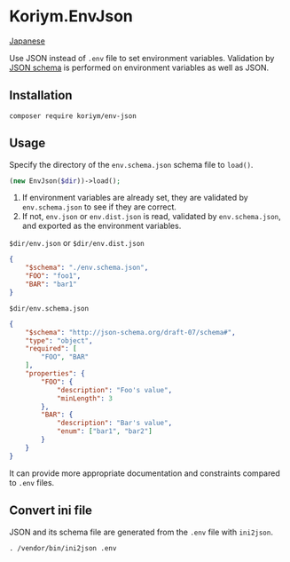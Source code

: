 # Koriym.EnvJson

[Japanese](./README.ja.md)

Use JSON instead of  `.env` file to set environment variables.
Validation by [JSON schema](https://json-schema.org/) is performed on environment variables as well as JSON.

## Installation

    composer require koriym/env-json

## Usage

Specify the directory of the `env.schema.json` schema file to `load()`.

```php
(new EnvJson($dir))->load();
```

1) If environment variables are already set, they are validated by `env.schema.json` to see if they are correct.
2) If not, `env.json` or `env.dist.json` is read, validated by `env.schema.json`, and exported as the environment variables.

`$dir/env.json` or `$dir/env.dist.json`

```json
{
    "$schema": "./env.schema.json",
    "FOO": "foo1",
    "BAR": "bar1"
}
```

`$dir/env.schema.json`

```json
{
    "$schema": "http://json-schema.org/draft-07/schema#",
    "type": "object",
    "required": [
        "FOO", "BAR"
    ],
    "properties": {
        "FOO": {
            "description": "Foo's value",
            "minLength": 3
        },
        "BAR": {
            "description": "Bar's value",
            "enum": ["bar1", "bar2"]
        }
    }
}
```

It can provide more appropriate documentation and constraints compared to `.env` files.

## Convert ini file

JSON and its schema file are generated from the `.env` file with `ini2json`.

```
. /vendor/bin/ini2json .env
```
